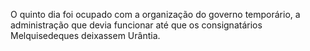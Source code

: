 ﻿O quinto dia foi ocupado com a organização do governo temporário, a administração que devia funcionar até que os consignatários Melquisedeques deixassem Urântia.